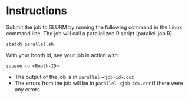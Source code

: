 # Instructions

Submit the job to SLURM by running the following command in the Linux command line. The job will call a parallelized R script (parallel-job.R).

```
sbatch parallel.sh
```

With your booth id, see your job in action with:

```
squeue -u <Booth-ID>
```

- The output of the job is in `parallel-<job-id>.out`
- The errors from the job will be in `parallel-<job-id>.err` if there were any errors
